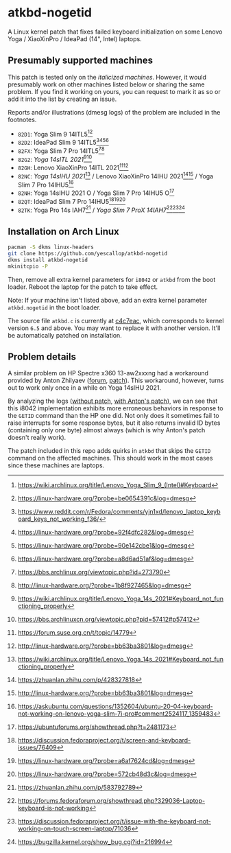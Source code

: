# atkbd-nogetid

A Linux kernel patch that fixes failed keyboard initialization on some Lenovo Yoga / XiaoXinPro / IdeaPad (14", Intel) laptops.

## Presumably supported machines

This patch is tested only on the *italicized machines*. However, it would presumably work on other machines listed below or sharing the same problem. If you find it working on yours, you can request to mark it as so or add it into the list by creating an issue.

Reports and/or illustrations (dmesg logs) of the problem are included in the footnotes.

- `82D1`: Yoga Slim 9 14ITL5[^82D1.1][^82D1.2]
- `82D2`: IdeaPad Slim 9 14ITL5[^82D2.1][^82D2.2][^82D2.3][^82D2.4]
- `82FX`: Yoga Slim 7 Pro 14ITL5[^82FX.1][^82FX.2]
- `82G2`: *Yoga 14sITL 2021*[^82G2+82NC][^82G2]
- `82GH`: Lenovo XiaoXinPro 14ITL 2021[^82GH.1][^82GH.2]
- `82NC`: *Yoga 14sIHU 2021*[^82G2+82NC] / Lenovo XiaoXinPro 14IHU 2021[^82NC.1][^82NC.2] / Yoga Slim 7 Pro 14IHU5[^82NC.3]
- `82NH`: Yoga 14sIHU 2021 O / Yoga Slim 7 Pro 14IHU5 O[^82NH]
- `82QT`: IdeaPad Slim 7 Pro 14IHU5[^82QT.1][^82QT.2][^82QT.3]
- `82TK`: Yoga Pro 14s IAH7[^82TK.1] / *Yoga Slim 7 ProX 14IAH7*[^82TK.2][^82TK.3][^82TK.4]

[^82D1.1]: https://wiki.archlinux.org/title/Lenovo_Yoga_Slim_9_(Intel)#Keyboard
[^82D1.2]: https://linux-hardware.org/?probe=be0654391c&log=dmesg
[^82D2.1]: https://www.reddit.com/r/Fedora/comments/yjn1xd/lenovo_laptop_keyboard_keys_not_working_f36/
[^82D2.2]: https://linux-hardware.org/?probe=92f4dfc282&log=dmesg
[^82D2.3]: https://linux-hardware.org/?probe=90e142cbe1&log=dmesg
[^82D2.4]: https://linux-hardware.org/?probe=a8d6ad51af&log=dmesg
[^82FX.1]: https://bbs.archlinux.org/viewtopic.php?id=273790
[^82FX.2]: http://linux-hardware.org/?probe=1b8f927465&log=dmesg
[^82G2+82NC]: https://wiki.archlinux.org/title/Lenovo_Yoga_14s_2021#Keyboard_not_functioning_properly
[^82G2]: https://bbs.archlinuxcn.org/viewtopic.php?pid=57412#p57412
[^82GH.1]: https://forum.suse.org.cn/t/topic/14779
[^82GH.2]: http://linux-hardware.org/?probe=bb63ba3801&log=dmesg
[^82NC.1]: https://zhuanlan.zhihu.com/p/428327818
[^82NC.2]: http://linux-hardware.org/?probe=bb63ba3801&log=dmesg
[^82NC.3]: https://askubuntu.com/questions/1352604/ubuntu-20-04-keyboard-not-working-on-lenovo-yoga-slim-7i-pro#comment2524117_1359483
[^82NH]: https://ubuntuforums.org/showthread.php?t=2481173
[^82QT.1]: https://discussion.fedoraproject.org/t/screen-and-keyboard-issues/76409
[^82QT.2]: https://linux-hardware.org/?probe=a6af7624cd&log=dmesg
[^82QT.3]: https://linux-hardware.org/?probe=572cb48d3c&log=dmesg
[^82TK.1]: https://zhuanlan.zhihu.com/p/583792789
[^82TK.2]: https://forums.fedoraforum.org/showthread.php?329036-Laptop-keyboard-is-not-working
[^82TK.3]: https://discussion.fedoraproject.org/t/issue-with-the-keyboard-not-working-on-touch-screen-laptop/71036
[^82TK.4]: https://bugzilla.kernel.org/show_bug.cgi?id=216994

## Installation on Arch Linux

```bash
pacman -S dkms linux-headers
git clone https://github.com/yescallop/atkbd-nogetid
dkms install atkbd-nogetid
mkinitcpio -P
```

Then, remove all extra kernel parameters for `i8042` or `atkbd` from the boot loader.
Reboot the laptop for the patch to take effect.

Note: If your machine isn't listed above, add an extra kernel parameter `atkbd.nogetid` in the boot loader.

The source file `atkbd.c` is currently at [c4c7eac][1], which corresponds to kernel version `6.5` and above.
You may want to replace it with another version. It'll be automatically patched on installation.

[1]: https://github.com/torvalds/linux/blob/c4c7eac8ee78d896635ce05d7a1c3f813fcbe24c/drivers/input/keyboard/atkbd.c

## Problem details

A similar problem on HP Spectre x360 13-aw2xxxng had a workaround provided by Anton Zhilyaev ([forum][2], [patch][3]). This workaround, however, turns out to work only once in a while on Yoga 14sIHU 2021.

By analyzing the logs ([without patch][4], [with Anton's patch][5]), we can see that this i8042 implementation exhibits more erroneous behaviors in response to the `GETID` command than the HP one did. Not only does it sometimes fail to raise interrupts for some response bytes, but it also returns invalid ID bytes (containing only one byte) almost always (which is why Anton's patch doesn't really work).

The patch included in this repo adds quirks in `atkbd` that skips the `GETID` command on the affected machines. This should work in the most cases since these machines are laptops.

[2]: https://bbs.archlinux.org/viewtopic.php?pid=1953190#p1953190
[3]: https://patchwork.kernel.org/project/linux-input/patch/20210201160336.16008-1-anton@cpp.in/
[4]: https://gist.github.com/yescallop/5a97d010f226172fafab0933ce8ea8af
[5]: https://gist.github.com/yescallop/20de0b10410ec8a8c662eec7f8326569
